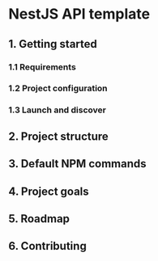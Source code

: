 # NestJS API template

## 1. Getting started

### 1.1 Requirements
### 1.2 Project configuration

### 1.3 Launch and discover
## 2. Project structure

## 3. Default NPM commands

## 4. Project goals

## 5. Roadmap

## 6. Contributing


